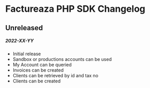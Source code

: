 # Factureaza PHP SDK Changelog

## Unreleased
##### 2022-XX-YY

- Initial release
- Sandbox or productions accounts can be used
- My Account can be queried
- Invoices can be created
- Clients can be retrieved by id and tax no
- Clients can be created
